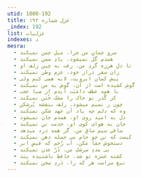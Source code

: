 ```yaml
---
utid: 1000-192
title: غزل شماره ۱۹۲
_index: 192
list: غزلیات
indexes: د
mesra:
  - سرو چمانِ من چرا، میل چمن نمیکند
  - همدم گل نمیشود، یادِ سمن نمیکند
  - تا دلِ هرزه گردِ من، رفت به چین زلف او
  - زان سفر دراز خود، عزم وطن نمیکند
  - پیش کمان ابرویت، لابه همی کنم ولی
  - گوش کشیده است از آن، گوش به من نمیکند
  - با همه عطف دامَنَت آیدم از صبا عجب
  - کز گُذر تو خاک را مشک خُتن نمیکند
  - چون ز نسیم میشود، زلف بنفشه پُرشکن
  - وه که دلم چه یاد آن عهد شکن نمیکند
  - دل به امید روی او، همدم جان نمیشود
  - جان به هوای کوی او، خدمت تن نمیکند
  - ساقیِ سیم ساقِ من، گر همه درد میدهد
  - کیست که تن چو جام می جمله دهن نمیکند
  - دستخوش جفا مکن، آب رُخم که فیضِ ابر
  - بی مددِ سرشکِ من، دُرّ عدن نمیکند
  - کشته غمزه تو شد، حافظ ناشنیده پند
  - تیغ سزاست هر که را، دَردِ سخن نمیکند
---
```

